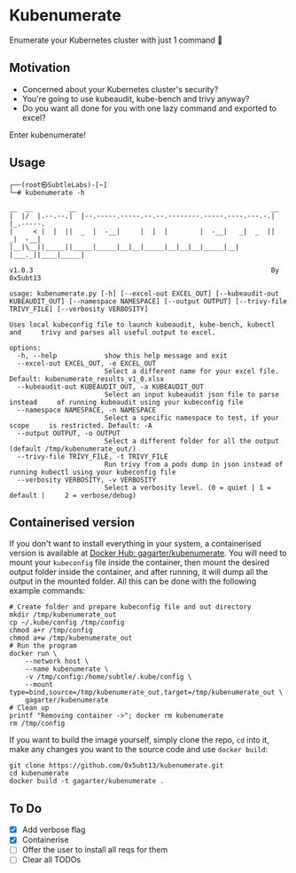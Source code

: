 # Kubenumerate

Enumerate your Kubernetes cluster with just 1 command :eyes:

## Motivation

- Concerned about your Kubernetes cluster's security?  
- You're going to use kubeaudit, kube-bench and trivy anyway?
- Do you want all done for you with one lazy command and exported to excel?

Enter kubenumerate!

## Usage

    ┌──(root㉿SubtleLabs)-[~]
    └─# kubenumerate -h

    __  __         __                                                 __                                                                                                                                                                       
    |  |/  |.--.--.|  |--.-----.-----.--.--.--------.-----.----.---.-.|  |_.-----.                                                                                                                                                             
    |     < |  |  ||  _  |  -__|     |  |  |        |  -__|   _|  _  ||   _|  -__|                                                                                                                                                             
    |__|\__||_____||_____|_____|__|__|_____|__|__|__|_____|__| |___._||____|_____|                                                                                                                                                             
                                                                                                                                                                                                                                               
    v1.0.3                                                            By 0x5ubt13
    
    usage: kubenumerate.py [-h] [--excel-out EXCEL_OUT] [--kubeaudit-out     KUBEAUDIT_OUT] [--namespace NAMESPACE] [--output OUTPUT] [--trivy-file     TRIVY_FILE] [--verbosity VERBOSITY]
    
    Uses local kubeconfig file to launch kubeaudit, kube-bench, kubectl and     trivy and parses all useful output to excel.
    
    options:
      -h, --help            show this help message and exit
      --excel-out EXCEL_OUT, -e EXCEL_OUT
                            Select a different name for your excel file.     Default: kubenumerate_results_v1_0.xlsx
      --kubeaudit-out KUBEAUDIT_OUT, -a KUBEAUDIT_OUT
                            Select an input kubeaudit json file to parse instead     of running kubeaudit using your kubeconfig file
      --namespace NAMESPACE, -n NAMESPACE
                            Select a specific namespace to test, if your scope     is restricted. Default: -A
      --output OUTPUT, -o OUTPUT
                            Select a different folder for all the output     (default /tmp/kubenumerate_out/)
      --trivy-file TRIVY_FILE, -t TRIVY_FILE
                            Run trivy from a pods dump in json instead of     running kubectl using your kubeconfig file
      --verbosity VERBOSITY, -v VERBOSITY
                            Select a verbosity level. (0 = quiet | 1 = default |     2 = verbose/debug)


## Containerised version

If you don't want to install everything in your system, a containerised version is available at [Docker Hub: gagarter/kubenumerate](https://hub.docker.com/r/gagarter/kubenumerate).
You will need to mount your `kubeconfig` file inside the container, then mount the desired output folder inside the container, and after running, it will dump all the output in the mounted folder. All this can be done with the following example commands:

    # Create folder and prepare kubeconfig file and out directory
    mkdir /tmp/kubenumerate_out
    cp ~/.kube/config /tmp/config
    chmod a+r /tmp/config
    chmod a+w /tmp/kubenumerate_out
    # Run the program
    docker run \
        --network host \
        --name kubenumerate \
        -v /tmp/config:/home/subtle/.kube/config \
        --mount type=bind,source=/tmp/kubenumerate_out,target=/tmp/kubenumerate_out \
        gagarter/kubenumerate
    # Clean up
    printf "Removing container ->"; docker rm kubenumerate
    rm /tmp/config

If you want to build the image yourself, simply clone the repo, `cd` into it, make any changes you want to the source code and use `docker build`:

    git clone https://github.com/0x5ubt13/kubenumerate.git
    cd kubenumerate
    docker build -t gagarter/kubenumerate .

## To Do

- [x] Add verbose flag
- [x] Containerise
- [ ] Offer the user to install all reqs for them
- [ ] Clear all TODOs
